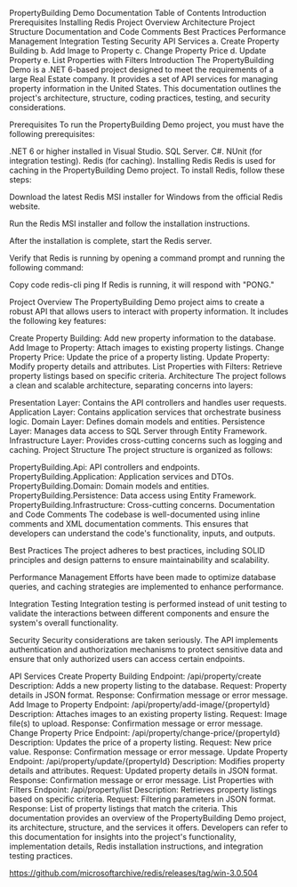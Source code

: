 PropertyBuilding Demo Documentation
Table of Contents
Introduction
Prerequisites
Installing Redis
Project Overview
Architecture
Project Structure
Documentation and Code Comments
Best Practices
Performance Management
Integration Testing
Security
API Services
a. Create Property Building
b. Add Image to Property
c. Change Property Price
d. Update Property
e. List Properties with Filters
Introduction
The PropertyBuilding Demo is a .NET 6-based project designed to meet the requirements of a large Real Estate company. It provides a set of API services for managing property information in the United States. This documentation outlines the project's architecture, structure, coding practices, testing, and security considerations.

Prerequisites
To run the PropertyBuilding Demo project, you must have the following prerequisites:

.NET 6 or higher installed in Visual Studio.
SQL Server.
C#.
NUnit (for integration testing).
Redis (for caching).
Installing Redis
Redis is used for caching in the PropertyBuilding Demo project. To install Redis, follow these steps:

Download the latest Redis MSI installer for Windows from the official Redis website.

Run the Redis MSI installer and follow the installation instructions.

After the installation is complete, start the Redis server.

Verify that Redis is running by opening a command prompt and running the following command:

Copy code
redis-cli ping
If Redis is running, it will respond with "PONG."

Project Overview
The PropertyBuilding Demo project aims to create a robust API that allows users to interact with property information. It includes the following key features:

Create Property Building: Add new property information to the database.
Add Image to Property: Attach images to existing property listings.
Change Property Price: Update the price of a property listing.
Update Property: Modify property details and attributes.
List Properties with Filters: Retrieve property listings based on specific criteria.
Architecture
The project follows a clean and scalable architecture, separating concerns into layers:

Presentation Layer: Contains the API controllers and handles user requests.
Application Layer: Contains application services that orchestrate business logic.
Domain Layer: Defines domain models and entities.
Persistence Layer: Manages data access to SQL Server through Entity Framework.
Infrastructure Layer: Provides cross-cutting concerns such as logging and caching.
Project Structure
The project structure is organized as follows:

PropertyBuilding.Api: API controllers and endpoints.
PropertyBuilding.Application: Application services and DTOs.
PropertyBuilding.Domain: Domain models and entities.
PropertyBuilding.Persistence: Data access using Entity Framework.
PropertyBuilding.Infrastructure: Cross-cutting concerns.
Documentation and Code Comments
The codebase is well-documented using inline comments and XML documentation comments. This ensures that developers can understand the code's functionality, inputs, and outputs.

Best Practices
The project adheres to best practices, including SOLID principles and design patterns to ensure maintainability and scalability.

Performance Management
Efforts have been made to optimize database queries, and caching strategies are implemented to enhance performance.

Integration Testing
Integration testing is performed instead of unit testing to validate the interactions between different components and ensure the system's overall functionality.

Security
Security considerations are taken seriously. The API implements authentication and authorization mechanisms to protect sensitive data and ensure that only authorized users can access certain endpoints.

API Services
Create Property Building
Endpoint: /api/property/create
Description: Adds a new property listing to the database.
Request: Property details in JSON format.
Response: Confirmation message or error message.
Add Image to Property
Endpoint: /api/property/add-image/{propertyId}
Description: Attaches images to an existing property listing.
Request: Image file(s) to upload.
Response: Confirmation message or error message.
Change Property Price
Endpoint: /api/property/change-price/{propertyId}
Description: Updates the price of a property listing.
Request: New price value.
Response: Confirmation message or error message.
Update Property
Endpoint: /api/property/update/{propertyId}
Description: Modifies property details and attributes.
Request: Updated property details in JSON format.
Response: Confirmation message or error message.
List Properties with Filters
Endpoint: /api/property/list
Description: Retrieves property listings based on specific criteria.
Request: Filtering parameters in JSON format.
Response: List of property listings that match the criteria.
This documentation provides an overview of the PropertyBuilding Demo project, its architecture, structure, and the services it offers. Developers can refer to this documentation for insights into the project's functionality, implementation details, Redis installation instructions, and integration testing practices.

https://github.com/microsoftarchive/redis/releases/tag/win-3.0.504